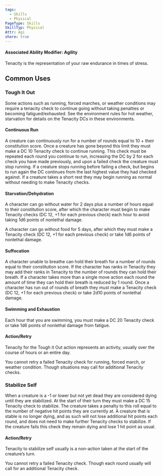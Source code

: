 ```yaml
---
tags:
  - Skills
  - Physical
PageType: Skills
SkillTyp: Physical
Attr: Agi
share: true
---
```


#### Associated Ability Modifier: Agility
Tenacity is the representation of your raw endurance in times of stress.
## Common Uses

### Tough It Out

Some actions such as running, forced marches, or weather conditions may require a tenacity check to continue going without taking penalties or becoming fatigued/exhausted. See the environment rules for hot weather, starvation for details on the Tenacity DCs in these environments.

#### Continuous Run

A creature can continuously run for a number of rounds equal to 10 + their constitution score. Once a creature has gone beyond this limit they must make a DC 10 Tenacity check to continue running. This check must be repeated each round you continue to run, increasing the DC by 2 for each check you have made previously, and upon a failed check the creature must stop running. If a creature stops running before failing a check, but begins to run again the DC continues from the last highest value they had checked against. If a creature takes a short rest they may begin running as normal without needing to make Tenacity checks.

#### Starvation/Dehydration

A character can go without water for 2 days plus a number of hours equal to their constitution score, after which the character must begin to make Tenacity checks (DC 12, +1 for each previous check) each hour to avoid taking 1d6 points of nonlethal damage.

A character can go without food for 5 days, after which they must make a Tenacity check (DC 12, +1 for each previous check) or take 1d6 points of nonlethal damage.

#### Suffocation

A character unable to breathe can hold their breath for a number of rounds equal to their constitution score. If the character has ranks in Tenacity they may add their ranks in Tenacity to the number of rounds they can hold their breath. If a character takes more than a single move action each round the amount of time they can hold their breath is reduced by 1 round. Once a character has run out of rounds of breath they must make a Tenacity check (DC 12, +1 for each previous check) or take 2d10 points of nonlethal damage.

#### Swimming and Exhaustion

Each hour that you are swimming, you must make a DC 20 Tenacity check or take 1d6 points of nonlethal damage from fatigue.

#### Action/Retry

Tenacity for the Tough it Out action represents an activity, usually over the course of hours or an entire day.

You cannot retry a failed Tenacity check for running, forced march, or weather condition. Though situations may call for additional Tenacity checks.

### Stabilize Self

When a creature is a -1 or lower but not yet dead they are considered dying until they are stabilized. At the start of their turn they must make a DC 15 Tenacity check to stabilize. The creature takes a penalty to this roll equal to the number of negative hit points they are currently at. A creature that is stable is no longer dying, and as such will not lose additional hit points each round, and does not need to make further Tenacity checks to stabilize. If the creature fails this check they remain dying and lose 1 hit point as usual.

#### Action/Retry

Tenacity to stabilize self usually is a non-action taken at the start of the creature’s turn.

You cannot retry a failed Tenacity check. Though each round usually will call for an additional Tenacity check.